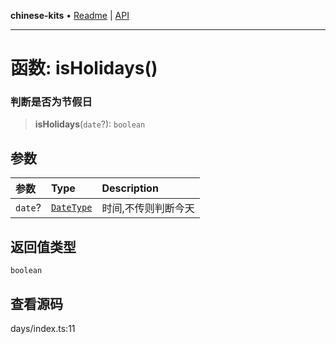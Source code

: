 **chinese-kits** • [Readme](../README.md) \| [API](../globals.md)

***

# 函数: isHolidays()

### 判断是否为节假日

<a id="undefined" name="undefined"></a>

> **isHolidays**(`date`?): `boolean`

## 参数

| 参数 | Type | Description |
| :------ | :------ | :------ |
| `date`? | [`DateType`](../type-aliases/DateType.md) | 时间,不传则判断今天 |

## 返回值类型

`boolean`

## 查看源码

days/index.ts:11
